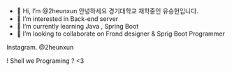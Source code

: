 - 👋 Hi, I’m @2heunxun 안녕하세요 경기대학교 재학중인 유승헌입니다.
- 👀 I’m interested in Back-end server 
- 🌱 I’m currently learning Java , Spring Boot 
- 💞️ I’m looking to collaborate on Frond designer & Sprig Boot Programmer

Instagram. @2heunxun

! Shell we Programing ? <3


<!---
2heunxun/2heunxun is a ✨ special ✨ repository because its `README.md` (this file) appears on your GitHub profile.
You can click the Preview link to take a look at your changes.
--->

